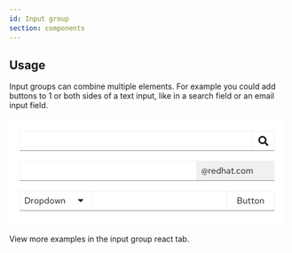 ```yaml
---
id: Input group
section: components
---
```


## Usage

Input groups can combine multiple elements. For example you could add buttons to 1 or both sides of a text input, like in a search field or an email input field. 

<img src="./img/input-group.png" alt="Example of input groups" width="496"/>

View more examples in the input group react tab.
